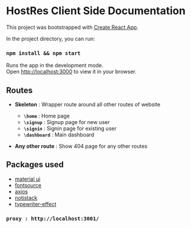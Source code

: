 # HostRes Client Side Documentation

This project was bootstrapped with [Create React App](https://github.com/facebook/create-react-app).

In the project directory, you can run:

### `npm install && npm start`

Runs the app in the development mode.\
Open [http://localhost:3000](http://localhost:3000) to view it in your browser.

## Routes

- **Skeleton** : Wrapper route around all other routes of website

  - **`\home`** : Home page
  - **`\signup`** : Signup page for new user
  - **`\signin`** : Signin page for existing user
  - **`\dashboard`** : Main dashboard

- **Any other route** : Show 404 page for any other routes

## Packages used

- [material ui](https://mui.com/)
- [fontsource](https://github.com/fontsource/fontsource)
- [axios](https://axios-http.com/docs/intro)
- [notistack](https://www.npmjs.com/package/notistack)
- [typewriter-effect](https://www.npmjs.com/package/typewriter-effect)

### `proxy : http://localhost:3001/`
